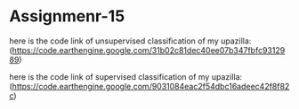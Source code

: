 # Assignmenr-15

here is the code link of unsupervised classification of my upazilla:(https://code.earthengine.google.com/31b02c81dec40ee07b347fbfc9312989)

here is the code link of supervised classification of my upazilla:(https://code.earthengine.google.com/9031084eac2f54dbc16adeec42f8f82c)

